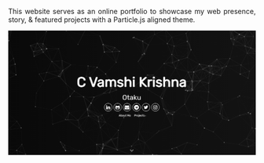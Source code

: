 <p align="justify">This website serves as an online portfolio to showcase my web presence, story, & featured projects with a Particle.js aligned theme.</p>

![Website](assets/img/blog.png)